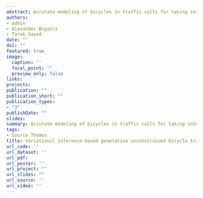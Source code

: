 ```yaml
---
abstract: Accurate modeling of bicycles in traffic calls for taking into account individualistic actions and behavioural schemes in different scenarios. Bicycle traffic is characterized by possessing significant unobserved heterogeneity, with the differences between individual cyclists driving how cyclists behave as a group. A Generative Variational Autoencoder-based model is developed to serve for two purposes. First, the encoder part summarizes the individual differences between unconstrained cyclists to a more compact latent dimension layer. Second, a decoder part where a trajectory is reconstructed using only coordinates of that compact latent layer. Different groups representing different styles of cyclists are identified using Gaussian mixture model (GMM) clustering. The model proved high reconstruction accuracy with a root mean square error of about 0.32 meters. Latent variables were clustered into four classes representing different styles of cyclists. When reflecting the clustering results on motion variables, such as speed, acceleration, jerk and directions angles, were shown to produce clearly different distributions. The model and results could help elevating the accuracy of bicycle microsimulation models and gain deeper understanding on the heterogeneity in bicycle traffic behaviour.
authors:
- admin
- Alexander Bigazzi
- Tarek Sayed
date: ""
doi: ""
featured: true
image:
  caption: ''
  focal_point: ""
  preview_only: false
links:
projects:
publication: ""
publication_short: ""
publication_types:
- "3"
publishDate: ""
slides: 
summary: Accurate modeling of bicycles in traffic calls for taking into account individualistic actions and behavioural schemes in different scenarios. Bicycle traffic is characterized by possessing significant unobserved heterogeneity, with the differences between individual cyclists driving how cyclists behave as a group. A Generative Variational Autoencoder-based model is developed to serve for two purposes. First, the encoder part summarizes the individual differences between unconstrained cyclists to a more compact latent dimension layer. Second, a decoder part where a trajectory is reconstructed using only coordinates of that compact latent layer. Different groups representing different styles of cyclists are identified using Gaussian mixture model (GMM) clustering. The model proved high reconstruction accuracy with a root mean square error of about 0.32 meters. Latent variables were clustered into four classes representing different styles of cyclists. When reflecting the clustering results on motion variables, such as speed, acceleration, jerk and directions angles, were shown to produce clearly different distributions. The model and results could help elevating the accuracy of bicycle microsimulation models and gain deeper understanding on the heterogeneity in bicycle traffic behaviour.
tags:
- Source Themes
title: Variational inference-based generative unconstrained bicycle trajectories microsimulation
url_code: ''
url_dataset: ''
url_pdf: 
url_poster: ''
url_project: ""
url_slides: ""
url_source: ''
url_video: ''
---
```

